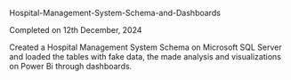 Hospital-Management-System-Schema-and-Dashboards

Completed on 12th December, 2024

Created a Hospital Management System Schema on Microsoft SQL Server and loaded the tables with fake data, the made analysis and visualizations on Power Bi through dashboards.
